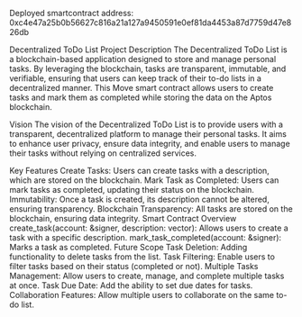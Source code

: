 Deployed smartcontract address:
0xc4e47a25b0b56627c816a21a127a9450591e0ef81da4453a87d7759d47e826db

Decentralized ToDo List
Project Description
The Decentralized ToDo List is a blockchain-based application designed to store and manage personal tasks. By leveraging the blockchain, tasks are transparent, immutable, and verifiable, ensuring that users can keep track of their to-do lists in a decentralized manner. This Move smart contract allows users to create tasks and mark them as completed while storing the data on the Aptos blockchain.

Vision
The vision of the Decentralized ToDo List is to provide users with a transparent, decentralized platform to manage their personal tasks. It aims to enhance user privacy, ensure data integrity, and enable users to manage their tasks without relying on centralized services.

Key Features
Create Tasks: Users can create tasks with a description, which are stored on the blockchain.
Mark Task as Completed: Users can mark tasks as completed, updating their status on the blockchain.
Immutability: Once a task is created, its description cannot be altered, ensuring transparency.
Blockchain Transparency: All tasks are stored on the blockchain, ensuring data integrity.
Smart Contract Overview
create_task(account: &signer, description: vector<u8>): Allows users to create a task with a specific description.
mark_task_completed(account: &signer): Marks a task as completed.
Future Scope
Task Deletion: Adding functionality to delete tasks from the list.
Task Filtering: Enable users to filter tasks based on their status (completed or not).
Multiple Tasks Management: Allow users to create, manage, and complete multiple tasks at once.
Task Due Date: Add the ability to set due dates for tasks.
Collaboration Features: Allow multiple users to collaborate on the same to-do list.
